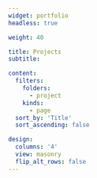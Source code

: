 ```yaml
---
widget: portfolio
headless: true

weight: 40

title: Projects
subtitle:

content:
  filters:
    folders:
      - project
    kinds:
      - page
  sort_by: 'Title'
  sort_ascending: false

design:
  columns: '4'
  view: masonry
  flip_alt_rows: false
---
```

